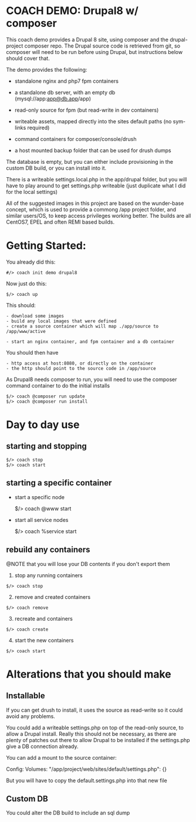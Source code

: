 # COACH DEMO: Drupal8 w/ composer

This coach demo provides a Drupal 8 site, using composer and 
the drupal-project composer repo.  The Drupal source code is
retrieved from git, so composer will need to be run before 
using Drupal, but instructions below should cover that.

The demo provides the following:

- standalone nginx and php7 fpm containers
- a standalone db server, with an empty db (mysql://app:app@db.app/app)
- read-only source for fpm (but read-write in dev containers)
- writeable assets, mapped directly into the sites default paths (no sym-links required)
- command containers for composer/console/drush

- a host mounted backup folder that can be used for drush dumps

The database is empty, but you can either include provisioning
in the custom DB build, or you can install into it.

There is a writeable settings.local.php in the app/drupal
folder, but you will have to play around to get settings.php
writeable (just duplicate what I did for the local settings)

All of the suggested images in this project are based on
the wunder-base concept, which is used to provide a commong
/app project folder, and similar users/OS, to keep access
privileges working better.
The builds are all CentOS7, EPEL and often REMI based builds.

# Getting Started:

  You already did this:

    #/> coach init demo drupal8

  Now just do this:

    $/> coach up

  This should:

    - download some images
    - build any local images that were defined
    - create a source container which will map ./app/source to /app/www/active

    - start an nginx container, and fpm container and a db container

  You should then have

    - http access at host:8080, or directly on the container
    - the http should point to the source code in /app/source

  As Drupal8 needs composer to run, you will need to use the composer command
  container to do the initial installs

    $/> coach @composer run update
    $/> coach @composer run install

# Day to day use

## starting and stopping

    $/> coach stop
    $/> coach start

## starting a specific container

  - start a specific node

    $/> coach @www start

  - start all service nodes

    $/> coach %service start

## rebuild any containers

  @NOTE that you will lose your DB contents if you don't export them

  1. stop any running containers

    $/> coach stop

  2. remove and created containers

    $/> coach remove

  3. recreate and containers

    $/> coach create

  4. start the new containers

    $/> coach start

# Alterations that you should make

## Installable

If you can get drush to install, it uses the source as read-write
so it could avoid any problems.

You could add a writeable settings.php on top of the read-only
source, to allow a Drupal install.  Really this should not be 
necessary, as there are plenty of patches out there to allow 
Drupal to be installed if the settings.php give a DB connection
already.

You can add a mount to the source container:

  Config:
    Volumes:
      "/app/project/web/sites/default/settings.php": {}

But you will have to copy the default.settings.php into that new
file

## Custom DB

You could alter the DB build to include an sql dump
